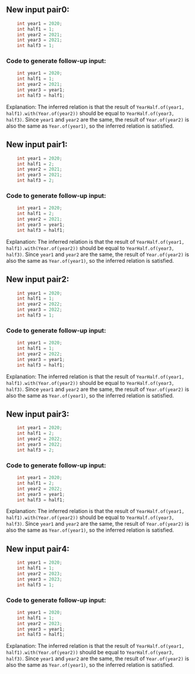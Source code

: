## New input pair0:
```java
    int year1 = 2020;
    int half1 = 1;
    int year2 = 2021;
    int year3 = 2021;
    int half3 = 1;
```
### Code to generate follow-up input:
```java
    int year1 = 2020;
    int half1 = 1;
    int year2 = 2021;
    int year3 = year1;
    int half3 = half1;
```
Explanation: The inferred relation is that the result of `YearHalf.of(year1, half1).with(Year.of(year2))` should be equal to `YearHalf.of(year3, half3)`. Since `year1` and `year2` are the same, the result of `Year.of(year2)` is also the same as `Year.of(year1)`, so the inferred relation is satisfied.

## New input pair1:
```java
    int year1 = 2020;
    int half1 = 2;
    int year2 = 2021;
    int year3 = 2021;
    int half3 = 2;
```
### Code to generate follow-up input:
```java
    int year1 = 2020;
    int half1 = 2;
    int year2 = 2021;
    int year3 = year1;
    int half3 = half1;
```
Explanation: The inferred relation is that the result of `YearHalf.of(year1, half1).with(Year.of(year2))` should be equal to `YearHalf.of(year3, half3)`. Since `year1` and `year2` are the same, the result of `Year.of(year2)` is also the same as `Year.of(year1)`, so the inferred relation is satisfied.

## New input pair2:
```java
    int year1 = 2020;
    int half1 = 1;
    int year2 = 2022;
    int year3 = 2022;
    int half3 = 1;
```
### Code to generate follow-up input:
```java
    int year1 = 2020;
    int half1 = 1;
    int year2 = 2022;
    int year3 = year1;
    int half3 = half1;
```
Explanation: The inferred relation is that the result of `YearHalf.of(year1, half1).with(Year.of(year2))` should be equal to `YearHalf.of(year3, half3)`. Since `year1` and `year2` are the same, the result of `Year.of(year2)` is also the same as `Year.of(year1)`, so the inferred relation is satisfied.

## New input pair3:
```java
    int year1 = 2020;
    int half1 = 2;
    int year2 = 2022;
    int year3 = 2022;
    int half3 = 2;
```
### Code to generate follow-up input:
```java
    int year1 = 2020;
    int half1 = 2;
    int year2 = 2022;
    int year3 = year1;
    int half3 = half1;
```
Explanation: The inferred relation is that the result of `YearHalf.of(year1, half1).with(Year.of(year2))` should be equal to `YearHalf.of(year3, half3)`. Since `year1` and `year2` are the same, the result of `Year.of(year2)` is also the same as `Year.of(year1)`, so the inferred relation is satisfied.

## New input pair4:
```java
    int year1 = 2020;
    int half1 = 1;
    int year2 = 2023;
    int year3 = 2023;
    int half3 = 1;
```
### Code to generate follow-up input:
```java
    int year1 = 2020;
    int half1 = 1;
    int year2 = 2023;
    int year3 = year1;
    int half3 = half1;
```
Explanation: The inferred relation is that the result of `YearHalf.of(year1, half1).with(Year.of(year2))` should be equal to `YearHalf.of(year3, half3)`. Since `year1` and `year2` are the same, the result of `Year.of(year2)` is also the same as `Year.of(year1)`, so the inferred relation is satisfied.
